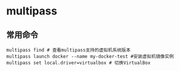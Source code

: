 # multipass

## 常用命令

```shell
multipass find # 查看multipass支持的虚拟机系统版本
multipass launch docker --name my-docker-test #安装虚拟机镜像实例
multipass set local.driver=virtualbox # 切换VirtualBox
```
